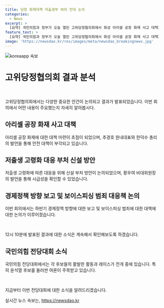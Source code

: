 ```yaml
---
title: 당정 화재대책 저출생부 여야 전대 논의
categories:
  - News
excerpt: >
  [요약] 국민의힘과 정부가 오늘 열린 고위당정협의회에서 화성 아리셀 공장 화재 사고 대책과 저출생 고령화 대응 부처 신설 등 다양한 안건을 논의했습니다. 추경호 원내대표는 화재를 후진국형 안전사고로 비판하고, 총리는 적극 대책을 약속했습니다. 또한, 하반기 경제정책 방향과 보이스피싱 범죄 대응책에 대한 보고도 이뤄졌습니다. 또한, 국민의힘과 민주당의 전당대회 레이스 상황 또한 소개되었는데, 특히 윤석열 후보의 배신자론 공세와 이재명 후보의 연임론이 눈에 띄었습니다.
feature_text: >
  [요약] 국민의힘과 정부가 오늘 열린 고위당정협의회에서 화성 아리셀 공장 화재 사고 대책과 저출생 고령화 대응 부처 신설 등 다양한 안건을 논의했습니다. 추경호 원내대표는 화재를 후진국형 안전사고로 비판하고, 총리는 적극 대책을 약속했습니다. 또한, 하반기 경제정책 방향과 보이스피싱 범죄 대응책에 대한 보고도 이뤄졌습니다. 또한, 국민의힘과 민주당의 전당대회 레이스 상황 또한 소개되었는데, 특히 윤석열 후보의 배신자론 공세와 이재명 후보의 연임론이 눈에 띄었습니다.
image: 'https://newsdao.kr/res/images/meta/newsdao_breakingnews.jpg'
---
```


<p><img src="https://newsdao.kr/res/images/meta/newsdao_breakingnews.jpg" alt="koreaapp 속보" /></p>

<h1 data-ke-size="size26"><b>고위당정협의회 결과 분석</b></h1>

<p data-ke-size="size16">&nbsp;</p>

<p>고위당정협의회에서는 다양한 중요한 안건이 논의되고 결과가 발표되었습니다. 이번 회의에서 어떤 내용이 주요했는지 자세히 알아봅시다.</p>

<h2 data-ke-size="size24"><b>아리셀 공장 화재 사고 대책</b></h2>

<p data-ke-size="size16">아리셀 공장 화재에 대한 대책 마련이 초점이 되었으며, 추경호 원내대표와 한덕수 총리의 발언을 통해 안전 대책이 부각되고 있습니다.</p>

<h2 data-ke-size="size24">저출생 고령화 대응 부처 신설 방안</h2>

<p data-ke-size="size16">저출생 고령화에 따른 대응을 위해 신설 부처 방안이 논의되었으며, 황우여 비대위원장의 발언을 통해 시급성을 확인할 수 있었습니다.</p>

<h2 data-ke-size="size24"><b>경제정책 방향 보고 및 보이스피싱 범죄 대응책 논의</b></h2>

<p data-ke-size="size16">이번 회의에서는 하반기 경제정책 방향에 대한 보고 및 보이스피싱 범죄에 대한 대책에 대한 논의가 이루어졌습니다.</p>

<p data-ke-size="size16">&nbsp;</p>

<p>12시 10분에 발표된 결과에 대한 소식은 계속해서 확인해보도록 하겠습니다.</p>

<h2 data-ke-size="size24"><b>국민의힘 전당대회 소식</b></h2>

<p data-ke-size="size16">국민의힘 전당대회에서는 각 후보들의 활발한 활동과 레이스가 전개 중에 있습니다. 특히 윤석열 후보를 둘러싼 여론이 주목받고 있습니다.</p>

<p data-ke-size="size16">&nbsp;</p>

<p>지금부터 이번 전당대회에 대한 소식을 알려드리겠습니다.</p>
실시간 뉴스 속보는, <a href="https://newsdao.kr" rel="dofollow">https://newsdao.kr</a>


